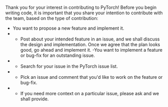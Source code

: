 Thank you for your interest in contributing to PyTorch! Before you begin writing code, it is important that you share your intention to contribute with the team, based on the type of contribution:

- You want to propose a new feature and implement it.
- - Post about your intended feature in an issue, and we shall discuss the design and implementation. Once we agree that the plan looks good, go ahead and implement it.
-You want to implement a feature or bug-fix for an outstanding issue.
- - Search for your issue in the PyTorch issue list.
- - Pick an issue and comment that you'd like to work on the feature or bug-fix.
- - If you need more context on a particular issue, please ask and we shall provide.
